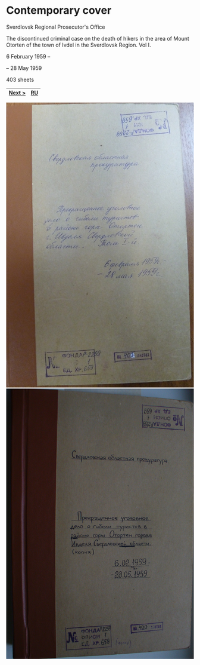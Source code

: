 # Contemporary cover

Sverdlovsk Regional Prosecutor's Office

The discontinued criminal case on the death of hikers in the area of Mount Otorten of the town of Ivdel in the Sverdlovsk Region. Vol I.

6 February 1959 –

– 28 May 1959

403 sheets

[Next >](cover-original.md) | [RU](/text/ru/vol_1/cover-contemporary.md)
------------------------------|--------------------------------------------

![contemporary cover 1](/scan/vol_1/cover-contemporary-01.jpg)
![contemporary cover 2](/scan/vol_1/cover-contemporary-02.jpg)
